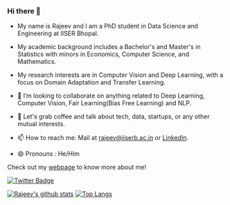 ### Hi there 👋

- My name is Rajeev and I am a PhD student in Data Science and Engineering at IISER Bhopal.

- My academic background includes a Bachelor's and Master's in Statistics with minors in Economics, Computer Science, and Mathematics.
- My research interests are in Computer Vision and Deep Learning, with a focus on Domain Adaptation and Transfer Learning.

- 👯 I’m looking to collaborate on anything related to Deep Learning, Computer Vision, Fair Learning(Bias Free Learning) and NLP.
- 💬 Let's grab coffee and talk about tech, data, startups, or any other mutual interests.
- 📫 How to reach me: Mail at [rajeev@iiserb.ac.in](rajeev22@iiserb.ac.in) or [LinkedIn](https://www.linkedin.com/in/rrd27/).
- 😄 Pronouns : He/Him

Check out my [webpage](https://rajeev-dw9.github.io/) to know more about me!
<!-- ![Visitors:](https://visitor-badge.glitch.me/badge?page_id=rajeev-dw9.rajeev-dw9)  -->
[![Twitter Badge](https://img.shields.io/badge/follow-@RajeevRanjanDw3-1DA1F2.svg?style=social&logo=twitter)](https://twitter.com/RajeevRanjanDw3)

[![Rajeev's github stats](https://github-readme-stats.vercel.app/api?username=rajeev-dw9&show_icons=true&theme=radical)](https://github.com/rajeev-dw9)
[![Top Langs](https://github-readme-stats.vercel.app/api/top-langs/?username=rajeev-dw9&layout=compact&theme=radical)](https://github.com/rajeev-dw9)



